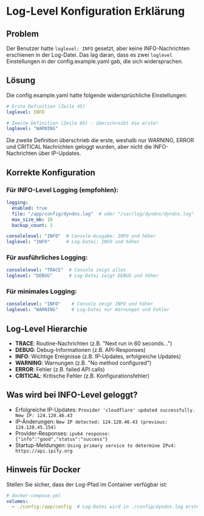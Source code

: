# Log-Level Konfiguration Erklärung

## Problem
Der Benutzer hatte `loglevel: INFO` gesetzt, aber keine INFO-Nachrichten erschienen in der Log-Datei. Das lag daran, dass es zwei `loglevel` Einstellungen in der config.example.yaml gab, die sich widersprachen.

## Lösung
Die config.example.yaml hatte folgende widersprüchliche Einstellungen:

```yaml
# Erste Definition (Zeile 45)
loglevel: INFO

# Zweite Definition (Zeile 69) - überschreibt die erste!
loglevel: "WARNING"
```

Die zweite Definition überschrieb die erste, weshalb nur WARNING, ERROR und CRITICAL Nachrichten geloggt wurden, aber nicht die INFO-Nachrichten über IP-Updates.

## Korrekte Konfiguration

### Für INFO-Level Logging (empfohlen):
```yaml
logging:
  enabled: true
  file: "/app/config/dyndns.log"  # oder "/var/log/dyndns/dyndns.log"
  max_size_mb: 10
  backup_count: 3

consolelevel: "INFO"  # Console-Ausgabe: INFO und höher
loglevel: "INFO"      # Log-Datei: INFO und höher
```

### Für ausführliches Logging:
```yaml
consolelevel: "TRACE"  # Console zeigt alles
loglevel: "DEBUG"      # Log-Datei zeigt DEBUG und höher
```

### Für minimales Logging:
```yaml
consolelevel: "INFO"    # Console zeigt INFO und höher  
loglevel: "WARNING"     # Log-Datei nur Warnungen und Fehler
```

## Log-Level Hierarchie
- **TRACE**: Routine-Nachrichten (z.B. "Next run in 60 seconds...")
- **DEBUG**: Debug-Informationen (z.B. API-Responses)
- **INFO**: Wichtige Ereignisse (z.B. IP-Updates, erfolgreiche Updates)
- **WARNING**: Warnungen (z.B. "No method configured")
- **ERROR**: Fehler (z.B. failed API calls)
- **CRITICAL**: Kritische Fehler (z.B. Konfigurationsfehler)

## Was wird bei INFO-Level geloggt?
- Erfolgreiche IP-Updates: `Provider 'cloudflare' updated successfully. New IP: 124.120.46.43`
- IP-Änderungen: `New IP detected: 124.120.46.43 (previous: 124.120.45.154)`
- Provider-Responses: `ipv64 response: {"info":"good","status":"success"}`
- Startup-Meldungen: `Using primary service to determine IPv4: https://api.ipify.org`

## Hinweis für Docker
Stellen Sie sicher, dass der Log-Pfad im Container verfügbar ist:
```yaml
# docker-compose.yml
volumes:
  - ./config:/app/config  # Log-Datei wird in ./config/dyndns.log erstellt
```
